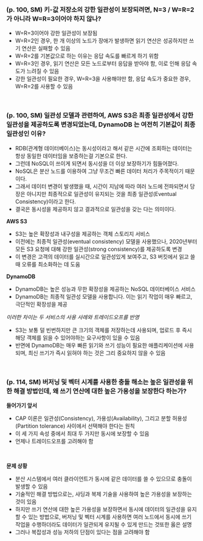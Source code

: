 ### (p. 100, SM) 키-값 저장소의 강한 일관성이 보장되려면, N=3 / W=R=2가 아니라 W=R=3이어야 하지 않나?

-   W=R=3이어야 강한 일관성이 보장됨
-   W=R=2인 경우, 한 개 이상의 노드가 장애가 발생하면 읽기 연산은 성공하지만 쓰기 연산은 실패할 수 있음
-   W=R=2를 기본값으로 하는 이유는 응답 속도를 빠르게 하기 위함
-   W=R=3인 경우, 읽기 연산은 모든 노드로부터 응답을 받아야 함, 이로 인해 응답 속도가 느려질 수 있음
-   강한 일관성이 필요한 경우, W=R=3을 사용해야만 함, 응답 속도가 중요한 경우, W=R=2를 사용할 수 있음

<br/>

### (p. 100, SM) 일관성 모델과 관련하여, AWS S3은 최종 일관성에서 강한 일관성을 제공하도록 변경되었는데, DynamoDB 는 여전히 기본값이 최종 일관성인 이유?

-   RDB(관계형 데이터베이스)는 동시성이라고 해서 같은 시간에 조회하는 데이터는 항상 동일한 데이터임을 보증하는걸 기본으로 한다.
-   그런데 NoSQL이 쓰이게 되면서 동시성을 더 이상 보장하기가 힘들어졌다.
-   NoSQL은 분산 노드를 이용하여 그냥 무조건 빠른 데이터 처리가 주목적이기 때문이다.
-   그래서 데이터 변경이 발생했을 때, 시간이 지남에 따라 여러 노드에 전파되면서 당장은 아니지만 최종적으로 일관성이 유지되는 것을 최종 일관성(Eventual Consistency)이라고 한다.
-   결국은 동시성을 제공하지 않고 결과적으로 일관성을 갖는 다는 의미이다.

**AWS S3**

-   S3는 높은 확장성과 내구성을 제공하는 객체 스토리지 서비스
-   이전에는 최종적 일관성(eventual consistency) 모델을 사용했으나, 2020년부터 모든 S3 요청에 대해 강한 일관성(strong consistency)를 제공하도록 변경
-   이 변경은 고객의 데이터를 실시간으로 일관성있게 보여주고, S3 버킷에서 읽고 쓸 때 오류를 최소화하는 데 도움

**DynamoDB**

-   DynamoDB는 높은 성능과 무한 확장성을 제공하는 NoSQL 데이터베이스 서비스
-   DynamoDB는 최종적 일관성 모델을 사용합니다. 이는 읽기 작업이 매우 빠르고, 극단적인 확장성을 제공

_이러한 차이는 두 서비스의 사용 사례와 트레이드오프를 반영_

-   S3는 보통 덜 빈번하지만 큰 크기의 객체를 저장하는데 사용되며, 업로드 후 즉시 해당 객체를 읽을 수 있어야하는 요구사항이 있을 수 있음
-   반면에 DynamoDB는 매우 빠른 읽기와 쓰기 성능이 필요한 애플리케이션에 사용되며, 최신 쓰기가 즉시 읽혀야 하는 것은 그리 중요하지 않을 수 있음

<br/>

### (p. 114, SM) 버저닝 및 벡터 시계를 사용한 충돌 해소는 높은 일관성을 위한 해결 방법인데, 왜 쓰기 연산에 대한 높은 가용성을 보장한다 하는가?

**들어가기 앞서**

-   CAP 이론은 일관성(Consistency), 가용성(Availability), 그리고 분할 허용성(Partition tolerance) 사이에서 선택해야 한다는 원칙
-   이 세 가지 속성 중에서 최대 두 가지만 동시에 보장할 수 있음
-   언제나 트레이드오프를 고려해야 함

<br/>

**문제 상황**

-   분산 시스템에서 여러 클라이언트가 동시에 같은 데이터를 쓸 수 있으므로 충돌이 발생할 수 있음
-   기술적인 해결 방법으로는, 샤딩과 복제 기술을 사용하여 높은 가용성을 보장하는 것이 있음
-   하지만 쓰기 연산에 대한 높은 가용성을 보장하면서 동시에 데이터의 일관성을 유지할 수 있는 방법으로, 버저닝 및 벡터 시계를 사용하면 여러 노드에서 동시에 쓰기 작업을 수행하더라도 데이터가 일관되게 유지될 수 있게 만드는 것또한 옳은 설명
-   그러나 복잡성과 성능 저하의 단점이 있다는 점을 고려해야 함
